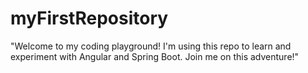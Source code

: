 # myFirstRepository
"Welcome to my coding playground! I'm using this repo to learn and experiment with Angular and Spring Boot. Join me on this adventure!"
